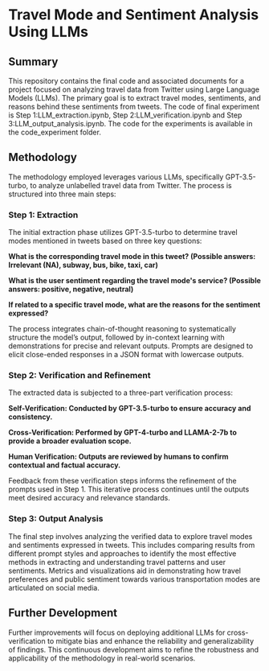 # Travel Mode and Sentiment Analysis Using LLMs

## Summary
This repository contains the final code and associated documents for a project focused on analyzing travel data from Twitter using Large Language Models (LLMs). The primary goal is to extract travel modes, sentiments, and reasons behind these sentiments from tweets. The code of final experiment is Step 1:LLM_extraction.ipynb, Step 2:LLM_verification.ipynb and Step 3:LLM_output_analysis.ipynb. The code for the experiments is available in the code_experiment folder.

## Methodology
The methodology employed leverages various LLMs, specifically GPT-3.5-turbo, to analyze unlabelled travel data from Twitter. The process is structured into three main steps:

### Step 1: Extraction

The initial extraction phase utilizes GPT-3.5-turbo to determine travel modes mentioned in tweets based on three key questions:

**What is the corresponding travel mode in this tweet? (Possible answers: Irrelevant (NA), subway, bus, bike, taxi, car)**

**What is the user sentiment regarding the travel mode's service? (Possible answers: positive, negative, neutral)**

**If related to a specific travel mode, what are the reasons for the sentiment expressed?**

The process integrates chain-of-thought reasoning to systematically structure the model’s output, followed by in-context learning with demonstrations for precise and relevant outputs. Prompts are designed to elicit close-ended responses in a JSON format with lowercase outputs.

### Step 2: Verification and Refinement
The extracted data is subjected to a three-part verification process:

**Self-Verification: Conducted by GPT-3.5-turbo to ensure accuracy and consistency.**

**Cross-Verification: Performed by GPT-4-turbo and LLAMA-2-7b to provide a broader evaluation scope.**

**Human Verification: Outputs are reviewed by humans to confirm contextual and factual accuracy.**

Feedback from these verification steps informs the refinement of the prompts used in Step 1. This iterative process continues until the outputs meet desired accuracy and relevance standards.

### Step 3: Output Analysis
The final step involves analyzing the verified data to explore travel modes and sentiments expressed in tweets. This includes comparing results from different prompt styles and approaches to identify the most effective methods in extracting and understanding travel patterns and user sentiments. Metrics and visualizations aid in demonstrating how travel preferences and public sentiment towards various transportation modes are articulated on social media.

## Further Development
Further improvements will focus on deploying additional LLMs for cross-verification to mitigate bias and enhance the reliability and generalizability of findings. This continuous development aims to refine the robustness and applicability of the methodology in real-world scenarios.
